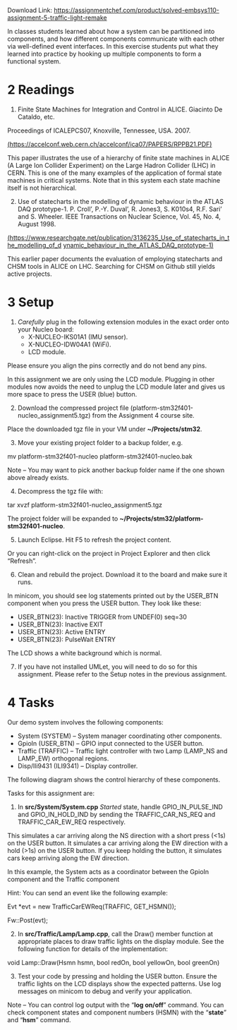 Download Link: https://assignmentchef.com/product/solved-embsys110-assignment-5-traffic-light-remake
<br>



In classes students learned about how a system can be partitioned into components, and how different components communicate with each other via well-defined event interfaces. In this exercise students put what they learned into practice by hooking up multiple components to form a functional system.

<h1>2         Readings</h1>

<ol>

 <li>Finite State Machines for Integration and Control in ALICE. Giacinto De Cataldo, etc.</li>

</ol>

Proceedings of ICALEPCS07, Knoxville, Tennessee, USA. 2007.

<a href="https://accelconf.web.cern.ch/accelconf/ica07/PAPERS/RPPB21.PDF">(</a><a href="https://accelconf.web.cern.ch/accelconf/ica07/PAPERS/RPPB21.PDF">https://accelconf.web.cern.ch/accelconf/ica07/PAPERS/RPPB21.PDF</a><a href="https://accelconf.web.cern.ch/accelconf/ica07/PAPERS/RPPB21.PDF">)</a>

This paper illustrates the use of a hierarchy of finite state machines in ALICE (A Large Ion Collider Experiment) on the Large Hadron Collider (LHC) in CERN. This is one of the many examples of the application of formal state machines in critical systems. Note that in this system each state machine itself is not hierarchical.

<ol start="2">

 <li>Use of statecharts in the modelling of dynamic behaviour in the ATLAS DAQ prototype-1. P. Croll’, P.-Y. Duval’, R. Jones3, S. K010s4, R.F. Sari’ and S. Wheeler. IEEE Transactions on Nuclear Science, Vol. 45, No. 4, August 1998.</li>

</ol>

<a href="https://www.researchgate.net/publication/3136235_Use_of_statecharts_in_the_modelling_of_dynamic_behaviour_in_the_ATLAS_DAQ_prototype-1">(</a><a href="https://www.researchgate.net/publication/3136235_Use_of_statecharts_in_the_modelling_of_dynamic_behaviour_in_the_ATLAS_DAQ_prototype-1">https://www.researchgate.net/publication/3136235_Use_of_statecharts_in_the_modelling_of_d </a><a href="https://www.researchgate.net/publication/3136235_Use_of_statecharts_in_the_modelling_of_dynamic_behaviour_in_the_ATLAS_DAQ_prototype-1">ynamic_behaviour_in_the_ATLAS_DAQ_prototype-1</a><a href="https://www.researchgate.net/publication/3136235_Use_of_statecharts_in_the_modelling_of_dynamic_behaviour_in_the_ATLAS_DAQ_prototype-1">)</a>

This earlier paper documents the evaluation of employing statecharts and CHSM tools in ALICE on LHC. Searching for CHSM on Github still yields active projects.

<h1>3         Setup</h1>

<ol>

 <li><em>Carefully</em> plug in the following extension modules in the exact order onto your Nucleo board:

  <ul>

   <li>X-NUCLEO-IKS01A1 (IMU sensor).</li>

   <li>X-NUCLEO-IDW04A1 (WiFi).</li>

   <li>LCD module.</li>

  </ul></li>

</ol>

Please ensure you align the pins correctly and do not bend any pins.

In this assignment we are only using the LCD module. Plugging in other modules now avoids the need to unplug the LCD module later and gives us more space to press the USER (blue) button.

<ol start="2">

 <li>Download the compressed project file (platform-stm32f401-nucleo_assignment5.tgz) from the Assignment 4 course site.</li>

</ol>

Place the downloaded tgz file in your VM under <strong>~/Projects/stm32</strong>.

<ol start="3">

 <li>Move your existing project folder to a backup folder, e.g.</li>

</ol>

mv platform-stm32f401-nucleo platform-stm32f401-nucleo.bak

Note – You may want to pick another backup folder name if the one shown above already exists.

<ol start="4">

 <li>Decompress the tgz file with:</li>

</ol>

tar xvzf platform-stm32f401-nucleo_assignment5.tgz

The project folder will be expanded to <strong>~/Projects/stm32/platform-stm32f401-nucleo</strong>.

<ol start="5">

 <li>Launch Eclipse. Hit F5 to refresh the project content.</li>

</ol>

Or you can right-click on the project in Project Explorer and then click “Refresh”.

<ol start="6">

 <li>Clean and rebuild the project. Download it to the board and make sure it runs.</li>

</ol>

In minicom, you should see log statements printed out by the USER_BTN component when you press the USER button. They look like these:

<ul>

 <li>USER_BTN(23): Inactive TRIGGER from UNDEF(0) seq=30</li>

 <li>USER_BTN(23): Inactive EXIT</li>

 <li>USER_BTN(23): Active ENTRY</li>

 <li>USER_BTN(23): PulseWait ENTRY</li>

</ul>

The LCD shows a white background which is normal.

<ol start="7">

 <li>If you have not installed UMLet, you will need to do so for this assignment. Please refer to the Setup notes in the previous assignment.</li>

</ol>

<h1>4         Tasks</h1>

Our demo system involves the following components:

<ul>

 <li>System (SYSTEM) – System manager coordinating other components.</li>

 <li>GpioIn (USER_BTN) – GPIO input connected to the USER button.</li>

 <li>Traffic (TRAFFIC) – Traffic light controller with two Lamp (LAMP_NS and LAMP_EW) orthogonal regions.</li>

 <li>Disp/Ili9431 (ILI9341) – Display controller.</li>

</ul>

The following diagram shows the control hierarchy of these components.

Tasks for this assignment are:

<ol>

 <li>In <strong>src/System/System.cpp</strong> <em>Started</em> state, handle GPIO_IN_PULSE_IND and GPIO_IN_HOLD_IND by sending the TRAFFIC_CAR_NS_REQ and TRAFFIC_CAR_EW_REQ respectively.</li>

</ol>

This simulates a car arriving along the NS direction with a short press (&lt;1s) on the USER button. It simulates a car arriving along the EW direction with a hold (&gt;1s) on the USER button. If you keep holding the button, it simulates cars keep arriving along the EW direction.

In this example, the System acts as a coordinator between the GpioIn component and the Traffic component

Hint: You can send an event like the following example:

Evt *evt = new TrafficCarEWReq(TRAFFIC, GET_HSMN());

Fw::Post(evt);

<ol start="2">

 <li>In <strong>src/Traffic/Lamp/Lamp.cpp</strong>, call the Draw() member function at appropriate places to draw traffic lights on the display module. See the following function for details of the implementation:</li>

</ol>

void Lamp::Draw(Hsmn hsmn, bool redOn, bool yellowOn, bool greenOn)

<ol start="3">

 <li>Test your code by pressing and holding the USER button. Ensure the traffic lights on the LCD displays show the expected patterns. Use log messages on minicom to debug and verify your application.</li>

</ol>

Note – You can control log output with the “<strong>log on/off</strong>” command. You can check component states and component numbers (HSMN) with the “<strong>state</strong>” and “<strong>hsm</strong>” command.